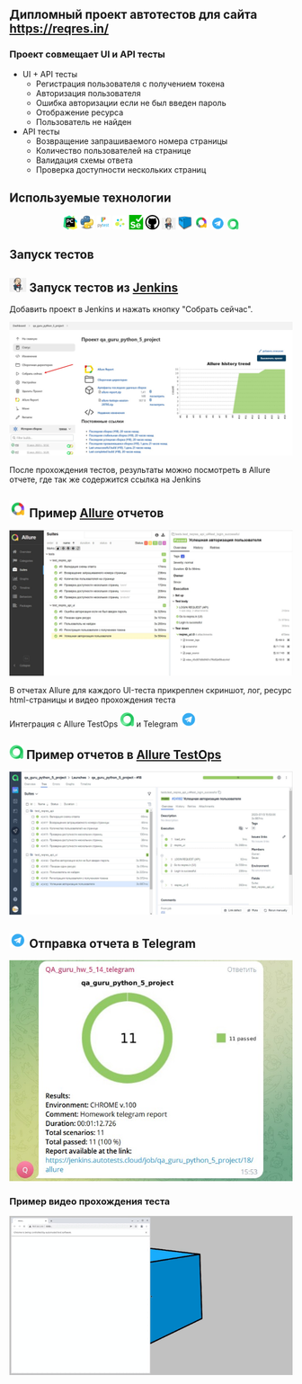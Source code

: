 ## Дипломный проект автотестов для сайта https://reqres.in/

### Проект совмещает UI и API тесты
* UI + API тесты
    * Регистрация пользователя с получением токена
    * Авторизация пользователя
    * Ошибка авторизации если не был введен пароль
    * Отображение ресурса
    * Пользователь не найден
* API тесты
    * Возвращение запрашиваемого номера страницы
    * Количество пользователей на странице
    * Валидация схемы ответа
    * Проверка доступности нескольких страниц


## Используемые технологии
<p  align="center">
  <code><img width="5%" title="Pycharm" src="resources/logo/pycharm.png"></code>
  <code><img width="5%" title="Python" src="resources/logo/python.png"></code>
  <code><img width="5%" title="Pytest" src="resources/logo/pytest.png"></code>
  <code><img width="5%" title="Selene" src="resources/logo/selene.png"></code>
  <code><img width="5%" title="Selenium" src="resources/logo/selenium.png"></code>
  <code><img width="5%" title="GitHub" src="resources/logo/Github.png"></code>
  <code><img width="5%" title="Jenkins" src="resources/logo/Jenkins.png"></code>
  <code><img width="5%" title="selenoid" src="resources/logo/selenoid.png"></code>
  <code><img width="5%" title="Allure Report" src="resources/logo/allure.png"></code>
  <code><img width="5%" title="Telegram" src="resources/logo/telegram.png"></code>
  <code><img width="4%" title="Telegram" src="resources/logo/allure_testops.png"></code>
</p>


## Запуск тестов


## <img width="6%" title="Jenkins" src="resources/logo/Jenkins.png"> Запуск тестов из [Jenkins](https://jenkins.autotests.cloud/job/qa_guru_python_5_project/)
Добавить проект в Jenkins и нажать кнопку "Собрать сейчас".

<p><img src="resources/screenshots/Jenkins.png" alt="Jenkins"/></p>

После прохождения тестов, результаты можно посмотреть в Allure отчете, где так же содержится ссылка на Jenkins

## <img width="6%" title="Allure" src="resources/logo/allure.png"> Пример [Allure](https://jenkins.autotests.cloud/job/qa_guru_python_5_project/19/allure/) отчетов

<p><img src="resources/screenshots/Allure-report.png" alt="Allure in Jenkins"/></p>

В отчетах Allure для каждого UI-теста прикреплен скриншот, лог, ресурс html-страницы и видео прохождения теста

Интеграция с Allure TestOps <img width="5%" title="Allure" src="resources/logo/allure_testops.png"> и Telegram <img width="6%" title="Telegram" src="resources/logo/telegram.png">

## <img width="5%" title="Allure" src="resources/logo/allure_testops.png"> Пример отчетов в [Allure TestOps](https://allure.autotests.cloud/launch/27144) 

<p><img src="resources/screenshots/Allure TestOps.png" alt="Allure in Jenkins"/></p>

## <img width="6%" title="Telegram" src="resources/logo/telegram.png"> Отправка отчета в Telegram

<p><img src="resources/screenshots/Telegram.png" alt="Allure in Jenkins"/></p>

### Пример видео прохождения теста


<p align="center">
  <img title="Video" src="resources/video/Video.gif"/>
</p>
